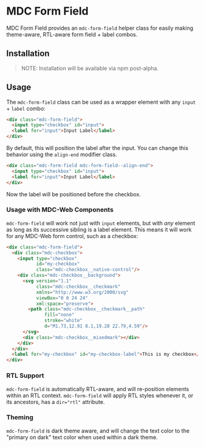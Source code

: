 # MDC Form Field

MDC Form Field provides an `mdc-form-field` helper class for easily making theme-aware, RTL-aware
form field + label combos.

## Installation

> NOTE: Installation will be available via npm post-alpha.

## Usage

The `mdc-form-field` class can be used as a wrapper element with any `input` + `label` combo:

```html
<div class="mdc-form-field">
  <input type="checkbox" id="input">
  <label for="input">Input Label</label>
</div>
```

By default, this will position the label after the input. You can change this behavior using the
`align-end` modifier class.

```html
<div class="mdc-form-field mdc-form-field--align-end">
  <input type="checkbox" id="input">
  <label for="input">Input Label</label>
</div>
```

Now the label will be positioned before the checkbox.

### Usage with MDC-Web Components

`mdc-form-field` will work not just with `input` elements, but with _any_ element as long as its
successive sibling is a label element. This means it will work for any MDC-Web form control, such as a
checkbox:

```html
<div class="mdc-form-field">
  <div class="mdc-checkbox">
    <input type="checkbox"
           id="my-checkbox"
           class="mdc-checkbox__native-control"/>
    <div class="mdc-checkbox__background">
      <svg version="1.1"
           class="mdc-checkbox__checkmark"
           xmlns="http://www.w3.org/2000/svg"
           viewBox="0 0 24 24"
           xml:space="preserve">
        <path class="mdc-checkbox__checkmark__path"
              fill="none"
              stroke="white"
              d="M1.73,12.91 8.1,19.28 22.79,4.59"/>
      </svg>
      <div class="mdc-checkbox__mixedmark"></div>
    </div>
  </div>
  <label for="my-checkbox" id="my-checkbox-label">This is my checkbox</label>
</div>
```

### RTL Support

`mdc-form-field` is automatically RTL-aware, and will re-position elements within an RTL context.
`mdc-form-field` will apply RTL styles whenever it, or its ancestors, has a `dir="rtl"` attribute.

### Theming

`mdc-form-field` is dark theme aware, and will change the text color to the "primary on dark" text
color when used within a dark theme.
